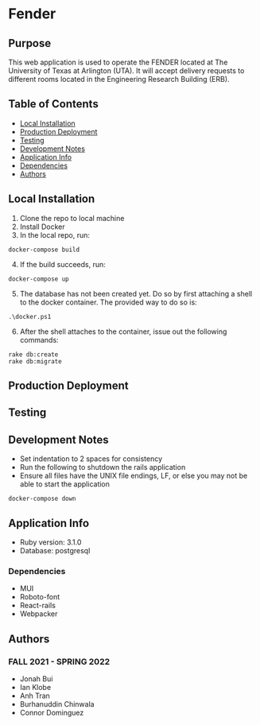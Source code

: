 # Fender

## Purpose
This web application is used to operate the FENDER located at The University of Texas at Arlington (UTA). It will accept delivery requests to different rooms located in the Engineering Research Building (ERB).

## Table of Contents
* [Local Installation](#local-installation)
* [Production Deployment](#production-deployment)
* [Testing](#testing)
* [Development Notes](#development-notes)
* [Application Info](#application-info)
* [Dependencies](#dependencies)
* [Authors](#authors)

## Local Installation
1. Clone the repo to local machine
2. Install Docker
3. In the local repo, run:
```
docker-compose build
```
4. If the build succeeds, run:
```
docker-compose up
```
5. The database has not been created yet. Do so by first attaching a shell to the docker container. The provided way to do so is:
```
.\docker.ps1
```
6. After the shell attaches to the container, issue out the following commands:
```
rake db:create
rake db:migrate
```
## Production Deployment

## Testing

## Development Notes
- Set indentation to 2 spaces for consistency
- Run the following to shutdown the rails application
- Ensure all files have the UNIX file endings, LF, or else you may not be able to start the application
```
docker-compose down
```
## Application Info
* Ruby version: 3.1.0
* Database: postgresql

### Dependencies
* MUI
* Roboto-font
* React-rails
* Webpacker

## Authors
### FALL 2021 - SPRING 2022
- Jonah Bui
- Ian Klobe
- Anh Tran
- Burhanuddin Chinwala
- Connor Dominguez
